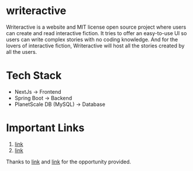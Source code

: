# writeractive
Writeractive is a website and MIT license open source project where users can create and read interactive fiction. It tries to offer an easy-to-use UI so users can write complex stories with no coding knowledge. And for the lovers of interactive fiction, Writeractive will host all the stories created by all the users.

# Tech Stack
- NextJs -> Frontend
- Spring Boot -> Backend
- PlanetScale DB (MySQL) -> Database

# Important Links
1. [link](https://writeractive.luismatosgarcia.dev "Website")
2. [link](https://writeractive.luismatosgarcia.dev "Blog")

Thanks to [link](https://planetscale.com "PlanetScale") and [link](https://hashnode.com "Hashnode") for the opportunity provided.
